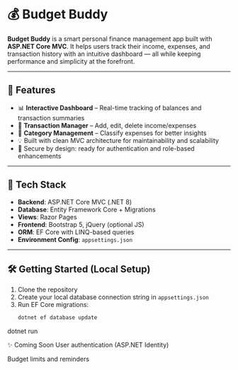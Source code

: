 # 💰 Budget Buddy

**Budget Buddy** is a smart personal finance management app built with **ASP.NET Core MVC**. It helps users track their income, expenses, and transaction history with an intuitive dashboard — all while keeping performance and simplicity at the forefront.

---

## 🚀 Features

- 📊 **Interactive Dashboard** – Real-time tracking of balances and transaction summaries
- 💸 **Transaction Manager** – Add, edit, delete income/expenses
- 🧾 **Category Management** – Classify expenses for better insights
- 💡 Built with clean MVC architecture for maintainability and scalability
- 🔐 Secure by design: ready for authentication and role-based enhancements

---

## 🧰 Tech Stack

- **Backend**: ASP.NET Core MVC (.NET 8)
- **Database**: Entity Framework Core + Migrations
- **Views**: Razor Pages
- **Frontend**: Bootstrap 5, jQuery (optional JS)
- **ORM**: EF Core with LINQ-based queries
- **Environment Config**: `appsettings.json`

---


## 🛠️ Getting Started (Local Setup)

1. Clone the repository  
2. Create your local database connection string in `appsettings.json`  
3. Run EF Core migrations:
   ```bash
   dotnet ef database update
dotnet run

✨ Coming Soon
User authentication (ASP.NET Identity)

Budget limits and reminders

